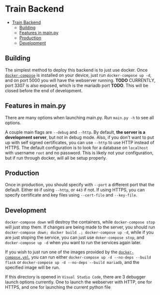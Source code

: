 # Train Backend

- [Train Backend](#train-backend)
  - [Building](#building)
  - [Features in main.py](#features-in-mainpy)
  - [Production](#production)
  - [Development](#development)

## Building

The simplest method to deploy this backend is to just use docker. Once [`docker-compose`](https://docs.docker.com/compose/install/) is installed on your device, just run `docker-compose up -d`, and on port 5000 you will have the webserver running. **TODO** CURRENTLY, port 3307 is also exposed, which is the mariadb port **TODO**. This will be closed before the end of development.

## Features in main.py

There are many options when launching main.py. Run `main.py -h` to see all options.

A couple main flags are `--debug` and `--http`. By default, **the server is a development server**, but not in debug mode. Also, if you don't want to put up with self signed certificates, you can use `--http` to use HTTP instead of HTTPS. The default configuration is to look for a database on `localhost` with username `root` and no password. This is likely not your configuration, but if run through docker, will all be setup properly.

## Production

Once in production, you should specify with `--port` a different port that the default. Either `80` if using `--http`, or `443` if not. If using HTTPS, you can specify certificate and key files using `--cert-file` and `--key-file`.

## Development

`docker-compose down` will destroy the containers, while `docker-compose stop` will just stop them. If changes are being made to the server, you should run `docker-compose down; docker build .; docker-compose up -d`, while if you are just stoping the service, you can just use `doker-compose stop`, and `docker-compose up -d` when you want to run the services again later.

If you wish to just run one of the images provided by the [`docker-compose.yml`](/docker-compose.yml), you can run either `docker-compose up -d --no-deps --build flask` or `docker-compose up -d --no-deps --build mariadb`, and the specified image will be run.

If this directory is opened in `Visual Studio Code`, there are 3 debugger launch options currently. One to launch the webserver with HTTP, one for HTTPS, and one for launching the current python file
